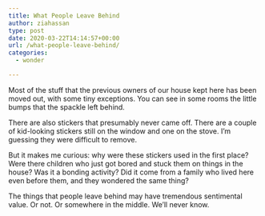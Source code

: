 ```yaml
---
title: What People Leave Behind
author: ziahassan
type: post
date: 2020-03-22T14:14:57+00:00
url: /what-people-leave-behind/
categories:
  - wonder

---
```

Most of the stuff that the previous owners of our house kept here has been moved out, with some tiny exceptions. You can see in some rooms the little bumps that the spackle left behind. 

There are also stickers that presumably never came off. There are a couple of kid-looking stickers still on the window and one on the stove. I’m guessing they were difficult to remove. 

But it makes me curious: why were these stickers used in the first place? Were there children who just got bored and stuck them on things in the house? Was it a bonding activity? Did it come from a family who lived here even before them, and they wondered the same thing?

The things that people leave behind may have tremendous sentimental value. Or not. Or somewhere in the middle. We’ll never know.